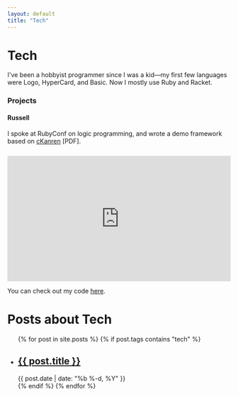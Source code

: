 ```yaml
---
layout: default
title: "Tech"
---
```


<h1 class="page-heading">Tech</h1>

I've been a hobbyist programmer since I was a kid—my first few languages were Logo, HyperCard, and Basic. Now I mostly use Ruby and Racket.

### Projects

#### Russell

I spoke at RubyConf on logic programming, and wrote a demo framework based on [cKanren](http://scheme2011.ucombinator.org/papers/Alvis2011.pdf) [PDF].

<div style="position:relative;height:0;margin-top:25px;padding-bottom:56.25%"><iframe src="https://www.youtube.com/embed/f5Bi6_GOIB8?ecver=2" width="640" height="360" frameborder="0" style="position:absolute;width:100%;height:100%;left:0" allowfullscreen></iframe></div>

You can check out my code [here](https://gitlab.com/gavinmcg/russell).

<h1>Posts about Tech</h1>

<ul class="post-list">
{% for post in site.posts %}
{% if post.tags contains "tech" %}
  <li>
    <h2>
      <a class="post-link" href="{{ post.url | prepend: site.baseurl }}">{{ post.title }}</a>
    </h2>
    <span class="post-meta">{{ post.date | date: "%b %-d, %Y" }}</span>
  </li>
{% endif %}
{% endfor %}
</ul>